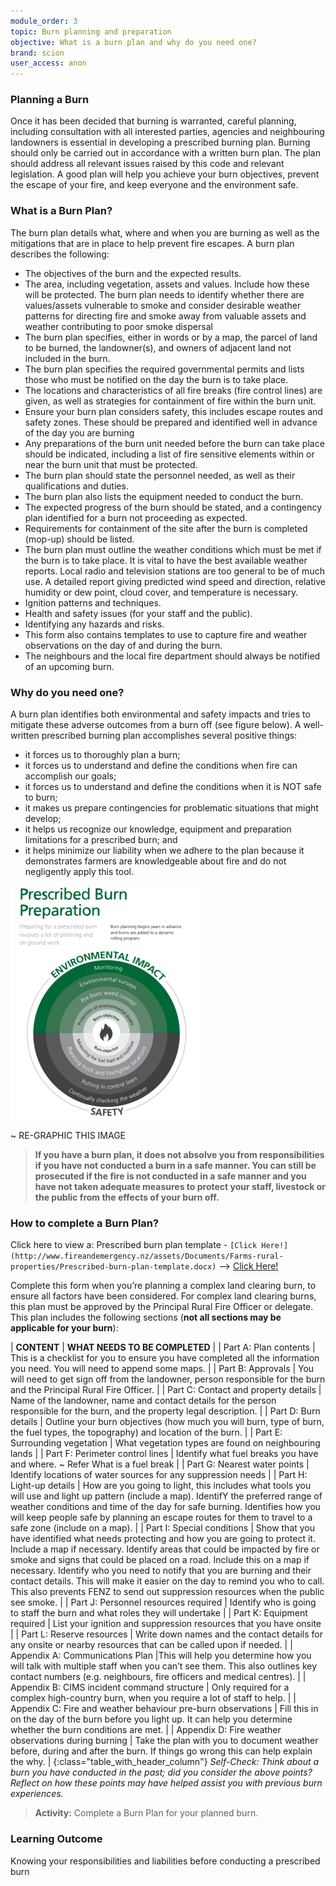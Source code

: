 ```yaml
---
module_order: 3
topic: Burn planning and preparation
objective: What is a burn plan and why do you need one?
brand: scion
user_access: anon
---
```

### Planning a Burn 

Once it has been decided that burning is warranted, careful planning, including consultation with all interested parties, agencies and neighbouring landowners is essential in developing a prescribed burning plan. Burning should only be carried out in accordance with a written burn plan. The plan should address all relevant issues raised by this code and relevant legislation. A good plan will help you achieve your burn objectives, prevent the escape of your fire, and keep everyone and the environment safe.

### What is a Burn Plan?

The burn plan details what, where and when you are burning as well as the mitigations that are in place to help prevent fire escapes.  A burn plan describes the following:
* The objectives of the burn and the expected results.
* The area, including vegetation, assets and values. Include how these will be protected. The burn plan needs to identify whether there are values/assets vulnerable to smoke and consider desirable weather patterns for directing fire and smoke away from valuable assets and weather contributing to poor smoke dispersal
* The burn plan specifies, either in words or by a map, the parcel of land to be burned, the landowner(s), and owners of adjacent land not included in the burn.
* The burn plan specifies the required governmental permits and lists those who must be notified on the day the burn is to take place. 
* The locations and characteristics of all fire breaks (fire control lines) are given, as well as strategies for containment of fire within the burn unit. 
* Ensure your burn plan considers safety, this includes escape routes and safety zones. These should be prepared and identified well in advance of the day you are burning
* Any preparations of the burn unit needed before the burn can take place should be indicated, including a list of fire sensitive elements within or near the burn unit that must be protected. 
* The burn plan should state the personnel needed, as well as their qualifications and duties. 
* The burn plan also lists the equipment needed to conduct the burn. 
* The expected progress of the burn should be stated, and a contingency plan identified for a burn not proceeding as expected. 
* Requirements for containment of the site after the burn is completed (mop-up) should be listed. 
* The burn plan must outline the weather conditions which must be met if the burn is to take place. It is vital to have the best available weather reports. Local radio and television stations are too general to be of much use. A detailed report giving predicted wind speed and direction, relative humidity or dew point, cloud cover, and temperature is necessary.
* Ignition patterns and techniques.
* Health and safety issues (for your staff and the public).
* Identifying any hazards and risks.
* This form also contains templates to use to capture fire and weather observations on the day of and during the burn.
* The neighbours and the local fire department should always be notified of an upcoming burn.


### Why do you need one?

A burn plan identifies both environmental and safety impacts and tries to mitigate these adverse outcomes from a burn off (see figure below).   A well-written prescribed burning plan accomplishes several positive things: 
* it forces us to thoroughly plan a burn; 
* it forces us to understand and define the conditions when fire can accomplish our goals;
* it forces us to understand and define the conditions when it is NOT safe to burn; 
* it makes us prepare contingencies for problematic situations that might develop; 
* it helps us recognize our knowledge, equipment and preparation limitations for a prescribed burn; and 
* it helps minimize our liability when we adhere to the plan because it demonstrates farmers are knowledgeable about fire and do not negligently apply this tool.

 ![Figure1](/assets/img/Module3_fig1.png)

~ RE-GRAPHIC THIS IMAGE

>**If you have a burn plan, it does not absolve you from responsibilities if you have not conducted a burn in a safe manner. You can still be prosecuted if the fire is not conducted in a safe manner and you have not taken adequate measures to protect your staff, livestock or the public from the effects of your burn off.**

### How to complete a Burn Plan?

Click here to view a: Prescribed burn plan template - `[Click Here!](http://www.fireandemergency.nz/assets/Documents/Farms-rural-properties/Prescribed-burn-plan-template.docx)` --> [Click Here!](http://www.fireandemergency.nz/assets/Documents/Farms-rural-properties/Prescribed-burn-plan-template.docx)

Complete this form when you’re planning a complex land clearing burn, to ensure all factors have been considered. For complex land clearing burns, this plan must be approved by the Principal Rural Fire Officer or delegate. This plan includes the following sections (**not all sections may be applicable for your burn**):

| **CONTENT**             | **WHAT NEEDS TO BE COMPLETED** |
| Part A: Plan contents   | This is a checklist for you to ensure you have completed all the information you need.  You will need to append some maps. |
| Part B: Approvals       | You will need to get sign off from the landowner, person responsible for the burn and the Principal Rural Fire Officer. |
| Part C: Contact and property details           | Name of the landowner, name and contact details for the person responsible for the burn, and the property legal description. |
| Part D: Burn details    | Outline your burn objectives (how much you will burn, type of burn, the fuel types, the topography) and location of the burn. |
| Part E: Surrounding vegetation          | What vegetation types are found on neighbouring lands |
| Part F: Perimeter control lines | Identify what fuel breaks you have and where. ~ Refer What is a fuel break |
| Part G: Nearest water points        | Identify locations of water sources for any suppression needs |
| Part H: Light-up details         | How are you going to light, this includes what tools you will use and light up pattern (include a map). IdentifY the preferred range of weather conditions and time of the day for safe burning. Identifies how you will keep people safe by planning an escape routes for them to travel to a safe zone (include on a map). |
| Part I: Special conditions | Show that you have identified what needs protecting and how you are going to protect it.  Include a map if necessary. Identify areas that could be impacted by fire or smoke and signs that could be placed on a road. Include this on a map if necessary. Identify who you need to notify that you are burning and their contact details. This will make it easier on the day to remind you who to call. This also prevents FENZ to send out suppression resources when the public see smoke. |
| Part J: Personnel resources required        | Identify who is going to staff the burn and what roles they will undertake |
| Part K: Equipment required        | List your ignition and suppression resources that you have onsite |
| Part L: Reserve resources       | Write down names and the contact details for any onsite or nearby resources that can be called upon if needed. |
| Appendix A: Communications Plan        |This will help you determine how you will talk with multiple staff when you can’t see them. This also outlines key contact numbers (e.g. neighbours, fire officers and medical centres). |
| Appendix B: CIMS incident command structure      | Only required for a complex high-country burn, when you require a lot of staff to help. |
| Appendix C: Fire and weather behaviour pre-burn observations        | Fill this in on the day of the burn before you light up. It can help you determine whether the burn conditions are met. |
| Appendix D: Fire weather observations during burning        | Take the plan with you to document weather before, during and after the burn. If things go wrong this can help explain the why. |
{:class="table_with_header_column"}
_Self-Check: Think about a burn you have conducted in the past; did you consider the above points? Reflect on how these points may have helped assist you with previous burn experiences._

>__Activity:__
    Complete a Burn Plan for your planned burn. 

### Learning Outcome
Knowing your responsibilities and liabilities before conducting a prescribed burn


